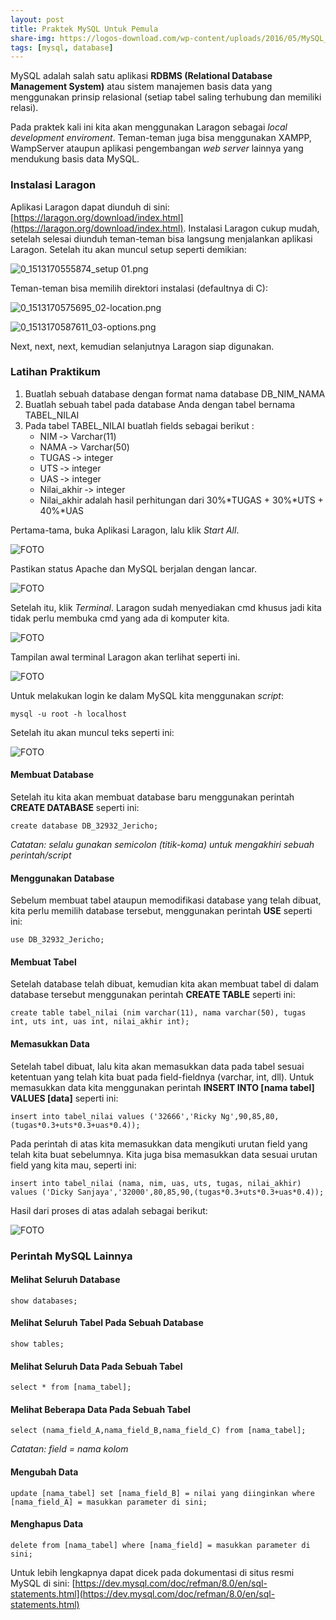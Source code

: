 ```yaml
---
layout: post
title: Praktek MySQL Untuk Pemula
share-img: https://logos-download.com/wp-content/uploads/2016/05/MySQL_logo_logotype.png
tags: [mysql, database]
---
```


MySQL adalah salah satu aplikasi **RDBMS (Relational Database Management System)** atau sistem manajemen basis data yang menggunakan prinsip relasional (setiap tabel saling terhubung dan memiliki relasi). 

Pada praktek kali ini kita akan menggunakan Laragon sebagai *local development enviroment*. Teman-teman juga bisa menggunakan XAMPP, WampServer ataupun aplikasi pengembangan *web server* lainnya yang mendukung basis data MySQL.

### Instalasi Laragon

Aplikasi Laragon dapat diunduh di sini: [https://laragon.org/download/index.html](https://laragon.org/download/index.html). Instalasi Laragon cukup mudah, setelah selesai diunduh teman-teman bisa langsung menjalankan aplikasi Laragon. Setelah itu akan muncul setup seperti demikian:

![0_1513170555874_setup 01.png](https://i.imgur.com/4OyDDhK.png)

Teman-teman bisa memilih direktori instalasi (defaultnya di C):

![0_1513170575695_02-location.png](https://i.imgur.com/sJK59DC.png)

![0_1513170587611_03-options.png](https://i.imgur.com/8oZ4N8E.png)

Next, next, next, kemudian selanjutnya Laragon siap digunakan.

### Latihan Praktikum

1. Buatlah sebuah database dengan format nama database DB_NIM_NAMA 
2. Buatlah sebuah tabel pada database Anda dengan tabel bernama TABEL_NILAI 
3. Pada tabel TABEL_NILAI buatlah fields sebagai berikut :  
	- NIM ‐> Varchar(11) 
	- NAMA ‐> Varchar(50) 
	- TUGAS ‐> integer 
	- UTS ‐> integer 
	- UAS ‐> integer 
	- Nilai_akhir ‐> integer 
	- Nilai_akhir adalah hasil perhitungan dari 30%*TUGAS + 30%*UTS + 40%*UAS

Pertama-tama, buka Aplikasi Laragon, lalu klik *Start All*.

![FOTO](/assets/img/mysql1.jpg)

Pastikan status Apache dan MySQL berjalan dengan lancar.

![FOTO](/assets/img/mysql2.jpg)

Setelah itu, klik *Terminal*. Laragon sudah menyediakan cmd khusus jadi kita tidak perlu membuka cmd yang ada di komputer kita.

![FOTO](/assets/img/mysql3.jpg)

Tampilan awal terminal Laragon akan terlihat seperti ini.

![FOTO](/assets/img/mysql4.jpg)

Untuk melakukan login ke dalam MySQL kita menggunakan *script*:
```mysql
mysql -u root -h localhost
```
Setelah itu akan muncul teks seperti ini:

![FOTO](/assets/img/mysql5.jpg)

#### Membuat Database

Setelah itu kita akan membuat database baru menggunakan perintah **CREATE DATABASE** seperti ini:
```
create database DB_32932_Jericho;
```
*Catatan: selalu gunakan semicolon (titik-koma) untuk mengakhiri sebuah perintah/script*
#### Menggunakan Database
Sebelum membuat tabel ataupun memodifikasi database yang telah dibuat, kita perlu memilih database tersebut, menggunakan perintah **USE** seperti ini:
```
use DB_32932_Jericho;
```

#### Membuat Tabel
Setelah database telah dibuat, kemudian kita akan membuat tabel di dalam database tersebut menggunakan perintah **CREATE TABLE** seperti ini:
```
create table tabel_nilai (nim varchar(11), nama varchar(50), tugas int, uts int, uas int, nilai_akhir int);
```
#### Memasukkan Data
Setelah tabel dibuat, lalu kita akan memasukkan data pada tabel sesuai ketentuan yang telah kita buat pada field-fieldnya (varchar, int, dll). Untuk memasukkan data kita menggunakan perintah **INSERT INTO [nama tabel] VALUES [data]** seperti ini:
```
insert into tabel_nilai values ('32666','Ricky Ng',90,85,80,(tugas*0.3+uts*0.3+uas*0.4));
```
Pada perintah di atas kita memasukkan data mengikuti urutan field yang telah kita buat  sebelumnya. Kita juga bisa memasukkan data sesuai urutan field yang kita mau, seperti ini:
```
insert into tabel_nilai (nama, nim, uas, uts, tugas, nilai_akhir) values ('Dicky Sanjaya','32000',80,85,90,(tugas*0.3+uts*0.3+uas*0.4));
```
Hasil dari proses di atas adalah sebagai berikut:

![FOTO](/assets/img/mysql6.jpg)

### Perintah MySQL Lainnya

#### Melihat Seluruh Database
```
show databases;
```
#### Melihat Seluruh Tabel Pada Sebuah Database
```
show tables;
```
#### Melihat Seluruh Data Pada Sebuah Tabel
```
select * from [nama_tabel];
```
#### Melihat Beberapa Data Pada Sebuah Tabel
```
select (nama_field_A,nama_field_B,nama_field_C) from [nama_tabel];
```
*Catatan: field = nama kolom*
#### Mengubah Data
```
update [nama_tabel] set [nama_field_B] = nilai yang diinginkan where [nama_field_A] = masukkan parameter di sini;
```
#### Menghapus Data
```
delete from [nama_tabel] where [nama_field] = masukkan parameter di sini;
```
Untuk lebih lengkapnya dapat dicek pada dokumentasi di situs resmi MySQL di sini: [https://dev.mysql.com/doc/refman/8.0/en/sql-statements.html](https://dev.mysql.com/doc/refman/8.0/en/sql-statements.html)
